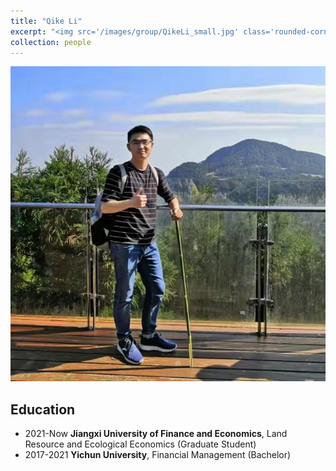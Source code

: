 ```yaml
---
title: "Qike Li"
excerpt: "<img src='/images/group/QikeLi_small.jpg' class='rounded-corners'><br/>Graduate Student (2021)"
collection: people
---
```

<img src='/images/group/QikeLi_small.jpg' class='rounded-corners'>

## Education
* 2021-Now **Jiangxi University of Finance and Economics**, Land Resource and Ecological Economics (Graduate Student)
* 2017-2021 **Yichun University**, Financial Management (Bachelor)
